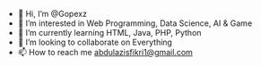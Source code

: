 - 👋 Hi, I’m @Gopexz
- 👀 I’m interested in Web Programming, Data Science, AI & Game
- 🌱 I’m currently learning HTML, Java, PHP, Python
- 💞️ I’m looking to collaborate on Everything
- 📫 How to reach me abdulazisfikri1@gmail.com

<!---
Gopexz/Gopexz is a ✨ special ✨ repository because its `README.md` (this file) appears on your GitHub profile.
You can click the Preview link to take a look at your changes.
--->
